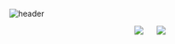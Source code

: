 ![header](https://capsule-render.vercel.app/api?type=waving&height=300&color=gradient&text=Привітики%20Усім&section=header&reversal=false&fontAlign=34&animation=twinkling&fontAlignY=53&strokeWidth=1&stroke=ттт&rotate=-1&fontSize=60)
 <div align="center"> 
<div style='display: inline-block; margin-right: 10px;'>
    <img src="https://github-readme-stats.vercel.app/api?username=ViktoriaVogas&count_private=true&show_icons=true&theme=buefy" />
</div>
<div style='display: inline-block; margin-left: 10px;'>
    <img src="https://github-readme-stats.vercel.app/api/top-langs/?username=ViktoriaVogas&layout=compact&theme=buefy" />
</div>
